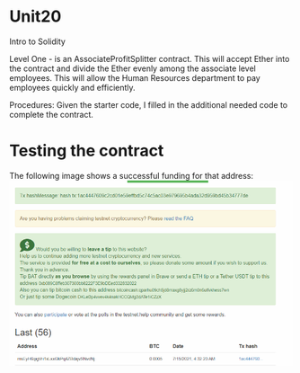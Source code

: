 # Unit20
Intro to Solidity

Level One - is an AssociateProfitSplitter contract. This will accept Ether into the contract and divide the Ether evenly among the associate level employees. This will allow the Human Resources department to pay employees quickly and efficiently.

Procedures:  Given the starter code, I filled in the additional needed code to complete the contract.

# Testing the contract

The following image shows a successful funding for that address:
![Funded](https://github.com/msvt37/Unit19_MultiBlockchain_Wallet/blob/04ec129ede62421681c0f5b3445b9ff0e6d84dbb/1stTransaction.PNG)
